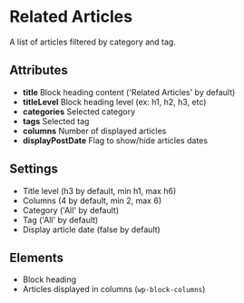 # Related Articles

A list of articles filtered by category and tag.

## Attributes

- **title** Block heading content ('Related Articles' by default)
- **titleLevel** Block heading level (ex: h1, h2, h3, etc)
- **categories** Selected category
- **tags** Selected tag
- **columns** Number of displayed articles
- **displayPostDate** Flag to show/hide articles dates

## Settings

- Title level (h3 by default, min h1, max h6)
- Columns (4 by default, min 2, max 6)
- Category ('All' by default)
- Tag ('All' by default)
- Display article date (false by default)

## Elements

- Block heading
- Articles displayed in columns (`wp-block-columns`)
